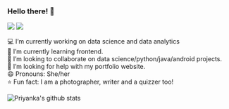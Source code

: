 ### Hello there! 👋
[<img src="https://img.shields.io/badge/linkedin-%230077B5.svg?&style=for-the-badge&logo=linkedin&logoColor=white" />](https://www.linkedin.com/in/priyanka-thakran-1a674417a/) [<img src = "https://img.shields.io/badge/instagram-%23E4405F.svg?&style=for-the-badge&logo=instagram&logoColor=white">](https://www.instagram.com/reelifephotography/) 

<!--
**thakran14/thakran14** is a ✨ _special_ ✨ repository because its `README.md` (this file) appears on your GitHub profile.
--->
:computer: I’m currently working on data science and data analytics <br>
🌱 I’m currently learning frontend. <br>
:handshake: I’m looking to collaborate on data science/python/java/android projects. <br>
🤔 I’m looking for help with my portfolio website. <br>
😄 Pronouns: She/her <br>
:star: Fun fact: I am a photographer, writer and a quizzer too!


![Priyanka's github stats](https://github-readme-stats.vercel.app/api?username=thakran14&show_icons=true&theme=radical&count_private=true)
